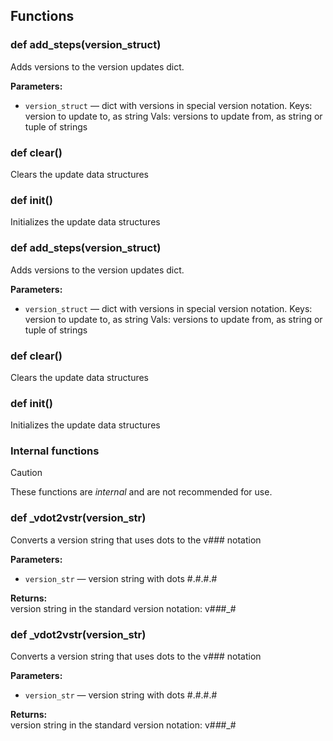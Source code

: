 ## Functions

### def add_steps(version_struct)

Adds versions to the version updates dict.

**Parameters:**
- `version_struct` &mdash; dict with versions in special version notation. Keys: version to update to, as string Vals: versions to update from, as string or tuple of strings


### def clear()

Clears the update data structures

### def init()

Initializes the update data structures

### def add_steps(version_struct)

Adds versions to the version updates dict.

**Parameters:**
- `version_struct` &mdash; dict with versions in special version notation. Keys: version to update to, as string Vals: versions to update from, as string or tuple of strings


### def clear()

Clears the update data structures

### def init()

Initializes the update data structures

### Internal functions

> [!CAUTION]
> These functions are *internal* and are not recommended for use.

### def _vdot2vstr(version_str)

Converts a version string that uses dots to the v#_#_# notation

**Parameters:**
- `version_str` &mdash; version string with dots #.#.#.#


**Returns:**<br>
version string in the standard version notation: v#_#_#_#

### def _vdot2vstr(version_str)

Converts a version string that uses dots to the v#_#_# notation

**Parameters:**
- `version_str` &mdash; version string with dots #.#.#.#


**Returns:**<br>
version string in the standard version notation: v#_#_#_#

